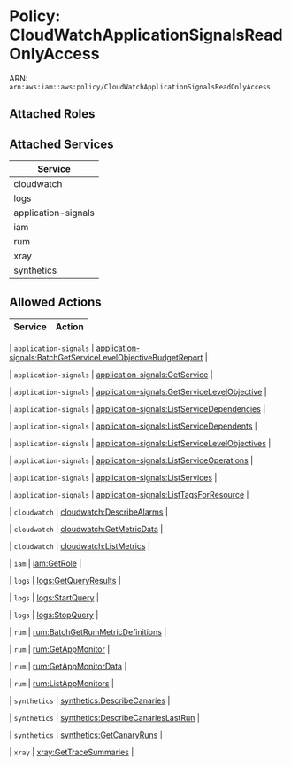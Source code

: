 # Policy: CloudWatchApplicationSignalsReadOnlyAccess

ARN: `arn:aws:iam::aws:policy/CloudWatchApplicationSignalsReadOnlyAccess`

## Attached Roles

## Attached Services

| Service |
|---------|
| cloudwatch |
| logs |
| application-signals |
| iam |
| rum |
| xray |
| synthetics |

## Allowed Actions

| Service | Action |
|:-------:|--------|

| `application-signals` | [application-signals:BatchGetServiceLevelObjectiveBudgetReport](../actions.md#application-signals:batchgetservicelevelobjectivebudgetreport) |

| `application-signals` | [application-signals:GetService](../actions.md#application-signals:getservice) |

| `application-signals` | [application-signals:GetServiceLevelObjective](../actions.md#application-signals:getservicelevelobjective) |

| `application-signals` | [application-signals:ListServiceDependencies](../actions.md#application-signals:listservicedependencies) |

| `application-signals` | [application-signals:ListServiceDependents](../actions.md#application-signals:listservicedependents) |

| `application-signals` | [application-signals:ListServiceLevelObjectives](../actions.md#application-signals:listservicelevelobjectives) |

| `application-signals` | [application-signals:ListServiceOperations](../actions.md#application-signals:listserviceoperations) |

| `application-signals` | [application-signals:ListServices](../actions.md#application-signals:listservices) |

| `application-signals` | [application-signals:ListTagsForResource](../actions.md#application-signals:listtagsforresource) |

| `cloudwatch` | [cloudwatch:DescribeAlarms](../actions.md#cloudwatch:describealarms) |

| `cloudwatch` | [cloudwatch:GetMetricData](../actions.md#cloudwatch:getmetricdata) |

| `cloudwatch` | [cloudwatch:ListMetrics](../actions.md#cloudwatch:listmetrics) |

| `iam` | [iam:GetRole](../actions.md#iam:getrole) |

| `logs` | [logs:GetQueryResults](../actions.md#logs:getqueryresults) |

| `logs` | [logs:StartQuery](../actions.md#logs:startquery) |

| `logs` | [logs:StopQuery](../actions.md#logs:stopquery) |

| `rum` | [rum:BatchGetRumMetricDefinitions](../actions.md#rum:batchgetrummetricdefinitions) |

| `rum` | [rum:GetAppMonitor](../actions.md#rum:getappmonitor) |

| `rum` | [rum:GetAppMonitorData](../actions.md#rum:getappmonitordata) |

| `rum` | [rum:ListAppMonitors](../actions.md#rum:listappmonitors) |

| `synthetics` | [synthetics:DescribeCanaries](../actions.md#synthetics:describecanaries) |

| `synthetics` | [synthetics:DescribeCanariesLastRun](../actions.md#synthetics:describecanarieslastrun) |

| `synthetics` | [synthetics:GetCanaryRuns](../actions.md#synthetics:getcanaryruns) |

| `xray` | [xray:GetTraceSummaries](../actions.md#xray:gettracesummaries) |
